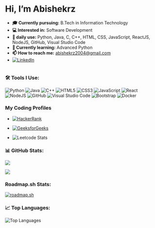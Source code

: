# Hi, I’m Abishekrz

- **🎓 Currently pursuing:** B.Tech in Information Technology  
- **💻 Interested in:** Software Development  
- **🚀 daily use:** Python, Java, C, C++, HTML, CSS, JavaScript, ReactJS, NodeJS, GitHub, Visual Studio Code  
- **🌱 Currently learning:**  Advanced Python
- **📫 How to reach me:** abishekrz2004@gmail.com
-  [![LinkedIn](https://img.icons8.com/color/48/000000/linkedin.png)](https://www.linkedin.com/in/r-s-abishek-668380282)
 

#
### 🛠 Tools I Use:

![Python](https://img.icons8.com/color/48/000000/python--v1.png) 
![Java](https://img.icons8.com/color/48/000000/java-coffee-cup-logo--v1.png) 
![C++](https://img.icons8.com/color/48/000000/c-plus-plus-logo.png) 
![HTML5](https://img.icons8.com/color/48/000000/html-5--v1.png) 
![CSS3](https://img.icons8.com/color/48/000000/css3.png) 
![JavaScript](https://img.icons8.com/color/48/000000/javascript--v1.png) 
![React](https://img.icons8.com/color/48/000000/react-native.png) 
![NodeJS](https://img.icons8.com/color/48/000000/nodejs.png) 
![GitHub](https://img.icons8.com/ios-glyphs/48/000000/github.png) 
![Visual Studio Code](https://img.icons8.com/color/48/000000/visual-studio-code-2019.png) 
![Bootstrap](https://img.icons8.com/color/48/000000/bootstrap.png) 
![Docker](https://img.icons8.com/color/48/000000/docker.png)




### My Coding Profiles

- [![HackerRank](https://img.shields.io/badge/HackerRank-Profile-2EC866?logo=HackerRank&style=for-the-badge)](https://www.hackerrank.com/profile/abishekrz2004/)
  
- [![GeeksforGeeks](https://upload.wikimedia.org/wikipedia/commons/4/43/GeeksforGeeks.svg)](https://www.geeksforgeeks.org/user/abishek001/)
   
- ![Leetcode Stats](https://leetcard.jacoblin.cool/abishekrz2004?ext=heatmap) 


### 📊 GitHub Stats:
![](https://github-readme-stats.vercel.app/api?username=Abishekrz&theme=tokyonight&hide_border=false&include_all_commits=true&count_private=true)<br/>

![](https://github-readme-streak-stats.herokuapp.com/?user=Abishekrz&theme=tokyonight&hide_border=false)<br/>

### Roadmap.sh Stats:

[![roadmap.sh](https://roadmap.sh/card/tall/67ad86517fd6a04b6f4ffd57?variant=dark&roadmaps=devops%2Cdocker)](https://roadmap.sh)

### 📈 Top Languages:

![Top Languages](https://github-readme-stats.vercel.app/api/top-langs/?username=Abishekrz&layout=compact&theme=radical)

